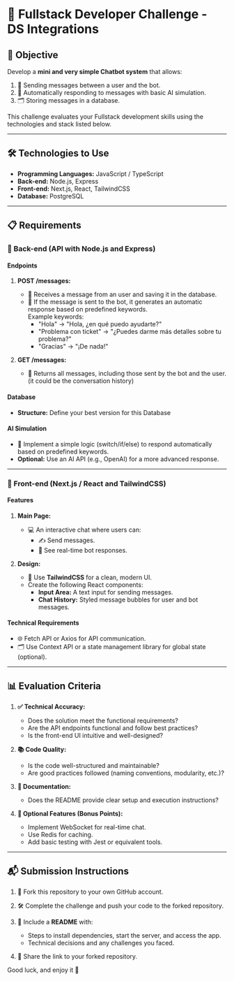 # 🚀 Fullstack Developer Challenge - DS Integrations

## **🌟 Objective**
Develop a **mini and very simple Chatbot system** that allows:
1. 💬 Sending messages between a user and the bot.
2. 🤖 Automatically responding to messages with basic AI simulation.
3. 🗂️ Storing messages in a database.

This challenge evaluates your Fullstack development skills using the technologies and stack listed below.

---

## **🛠️ Technologies to Use**

- **Programming Languages:** JavaScript / TypeScript
- **Back-end:** Node.js, Express
- **Front-end:** Next.js, React, TailwindCSS
- **Database:** PostgreSQL

---

## **📋 Requirements**

### **🔧 Back-end (API with Node.js and Express)**

#### **Endpoints**
1. **POST /messages:**  
   - 💾 Receives a message from an user and saving it in the database.
   - 🤖 If the message is sent to the bot, it generates an automatic response based on predefined keywords.  
     Example keywords:
     - "Hola" → "Hola, ¿en qué puedo ayudarte?"
     - "Problema con ticket" → "¿Puedes darme más detalles sobre tu problema?"
     - "Gracias" → "¡De nada!"

2. **GET /messages:**  
   - 📜 Returns all messages, including those sent by the bot and the user. (it could be the conversation history)

#### **Database**
- **Structure:**
  Define your best version for this Database

#### **AI Simulation**
- 🧠 Implement a simple logic (switch/if/else) to respond automatically based on predefined keywords.
- **Optional:** Use an AI API (e.g., OpenAI) for a more advanced response.

---

### **🎨 Front-end (Next.js / React and TailwindCSS)**

#### **Features**
1. **Main Page:**
   - 💻 An interactive chat where users can:
     - ✍️ Send messages.
     - 👀 See real-time bot responses.

2. **Design:**
   - 🎨 Use **TailwindCSS** for a clean, modern UI.
   - Create the following React components:
     - **Input Area:** A text input for sending messages.
     - **Chat History:** Styled message bubbles for user and bot messages.

#### **Technical Requirements**
- 🌐 Fetch API or Axios for API communication.
- 🗂️ Use Context API or a state management library for global state (optional).

---

## **📊 Evaluation Criteria**

1. **✅ Technical Accuracy:**
   - Does the solution meet the functional requirements?
   - Are the API endpoints functional and follow best practices?
   - Is the front-end UI intuitive and well-designed?

2. **📚 Code Quality:**
   - Is the code well-structured and maintainable?
   - Are good practices followed (naming conventions, modularity, etc.)?

3. **📝 Documentation:**
   - Does the README provide clear setup and execution instructions?

4. **🌟 Optional Features (Bonus Points):**
   - Implement WebSocket for real-time chat.
   - Use Redis for caching.
   - Add basic testing with Jest or equivalent tools.

---

## **📬 Submission Instructions**

1. 🔄 Fork this repository to your own GitHub account.
2. 🛠️ Complete the challenge and push your code to the forked repository.
3. 📖 Include a **README** with:
   - Steps to install dependencies, start the server, and access the app.
   - Technical decisions and any challenges you faced.

4. 🔗 Share the link to your forked repository.

Good luck, and enjoy it 🚀

